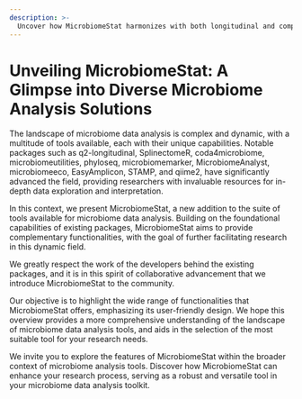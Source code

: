 ```yaml
---
description: >-
  Uncover how MicrobiomeStat harmonizes with both longitudinal and comprehensive packages in the field. Delve into the attributes, analyses, and other key features that contribute to the broader landscape!
---
```


# Unveiling MicrobiomeStat: A Glimpse into Diverse Microbiome Analysis Solutions

The landscape of microbiome data analysis is complex and dynamic, with a multitude of tools available, each with their unique capabilities. Notable packages such as q2-longitudinal, SplinectomeR, coda4microbiome, microbiomeutilities, phyloseq, microbiomemarker, MicrobiomeAnalyst, microbiomeeco, EasyAmplicon, STAMP, and qiime2, have significantly advanced the field, providing researchers with invaluable resources for in-depth data exploration and interpretation.

In this context, we present MicrobiomeStat, a new addition to the suite of tools available for microbiome data analysis. Building on the foundational capabilities of existing packages, MicrobiomeStat aims to provide complementary functionalities, with the goal of further facilitating research in this dynamic field.

We greatly respect the work of the developers behind the existing packages, and it is in this spirit of collaborative advancement that we introduce MicrobiomeStat to the community.

Our objective is to highlight the wide range of functionalities that MicrobiomeStat offers, emphasizing its user-friendly design. We hope this overview provides a more comprehensive understanding of the landscape of microbiome data analysis tools, and aids in the selection of the most suitable tool for your research needs.

We invite you to explore the features of MicrobiomeStat within the broader context of microbiome analysis tools. Discover how MicrobiomeStat can enhance your research process, serving as a robust and versatile tool in your microbiome data analysis toolkit.
&#x20;
